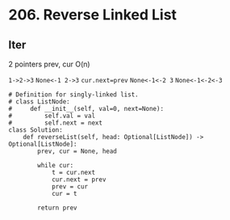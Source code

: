 # 206. Reverse Linked List

## Iter
2 pointers prev, cur
O(n)

`1->2->3`
`None<-1 2->3` `cur.next=prev`
`None<-1<-2 3`
`None<-1<-2<-3`

```
# Definition for singly-linked list.
# class ListNode:
#     def __init__(self, val=0, next=None):
#         self.val = val
#         self.next = next
class Solution:
    def reverseList(self, head: Optional[ListNode]) -> Optional[ListNode]:
        prev, cur = None, head

        while cur:
            t = cur.next
            cur.next = prev
            prev = cur
            cur = t
        
        return prev
```
